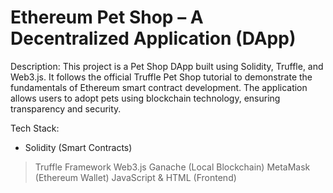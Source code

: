 # Ethereum Pet Shop – A Decentralized Application (DApp)

Description:
This project is a Pet Shop DApp built using Solidity, Truffle, and Web3.js. It follows the official Truffle Pet Shop tutorial to demonstrate the fundamentals of Ethereum smart contract development. The application allows users to adopt pets using blockchain technology, ensuring transparency and security.

Tech Stack:
- Solidity (Smart Contracts)
> Truffle Framework
> Web3.js
> Ganache (Local Blockchain)
> MetaMask (Ethereum Wallet)
> JavaScript & HTML (Frontend)



